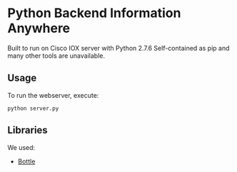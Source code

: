 # Python Backend Information Anywhere

Built to run on Cisco IOX server with Python 2.7.6
Self-contained as pip and many other tools are unavailable.

## Usage

To run the webserver, execute:

    python server.py

## Libraries

We used:

* [Bottle](http://bottlepy.org/docs/dev/index.html)
